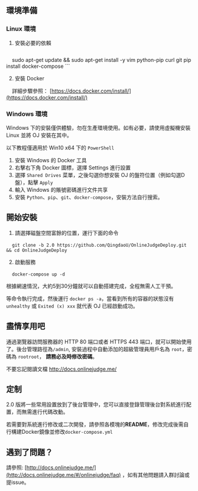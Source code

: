 ## 環境準備

### Linux 環境

1. 安裝必要的依賴

    ```
    sudo apt-get update && sudo apt-get install -y vim python-pip curl git
    pip install docker-compose
    ```
    
    
2. 安裝 Docker
    
    
    詳細步驟參照： [https://docs.docker.com/install/](https://docs.docker.com/install/)

### Windows 環境


Windows 下的安裝僅供體驗，勿在生產環境使用。如有必要，請使用虛擬機安裝 Linux 並將 OJ 安裝在其中。

以下教程僅適用於 Win10 x64 下的 `PowerShell`

1. 安裝 Windows 的 Docker 工具
2. 右擊右下角 Docker 圖標，選擇 Settings 進行設置
3. 選擇 `Shared Drives` 菜單，之後勾選你想安裝 OJ 的盤符位置（例如勾選D盤），點擊 `Apply`
4. 輸入 Windows 的賬號密碼進行文件共享
5. 安裝 `Python`、`pip`、`git`、`docker-compose`，安裝方法自行搜索。

## 開始安裝

1. 請選擇磁盤空間富餘的位置，運行下面的命令

    ```git clone -b 2.0 https://github.com/QingdaoU/OnlineJudgeDeploy.git && cd OnlineJudgeDeploy```

2. 啟動服務

    ```docker-compose up -d```

根據網速情況，大約5到30分鐘就可以自動搭建完成，全程無需人工干預。

等命令執行完成，然後運行 `docker ps -a`，當看到所有的容器的狀態沒有 `unhealthy` 或 `Exited (x) xxx` 就代表 OJ 已經啟動成功。

## 盡情享用吧

通過瀏覽器訪問服務器的 HTTP 80 端口或者 HTTPS 443 端口，就可以開始使用了。後台管理路徑為`/admin`, 安裝過程中自動添加的超級管理員用戶名為 `root`，密碼為 `rootroot`， **請務必及時修改密碼**。

不要忘記閱讀文檔 http://docs.onlinejudge.me/

## 定制

2.0 版將一些常用設置放到了後台管理中，您可以直接登錄管理後台對系統進行配置，而無需進行代碼改動。

若需要對系統進行修改或二次開發，請參照各模塊的**README**，修改完成後需自行構建Docker鏡像並修改`docker-compose.yml`

## 遇到了問題？

請參照: [http://docs.onlinejudge.me/](http://docs.onlinejudge.me/#/onlinejudge/faq) ，如有其他問題請入群討論或提issue。
